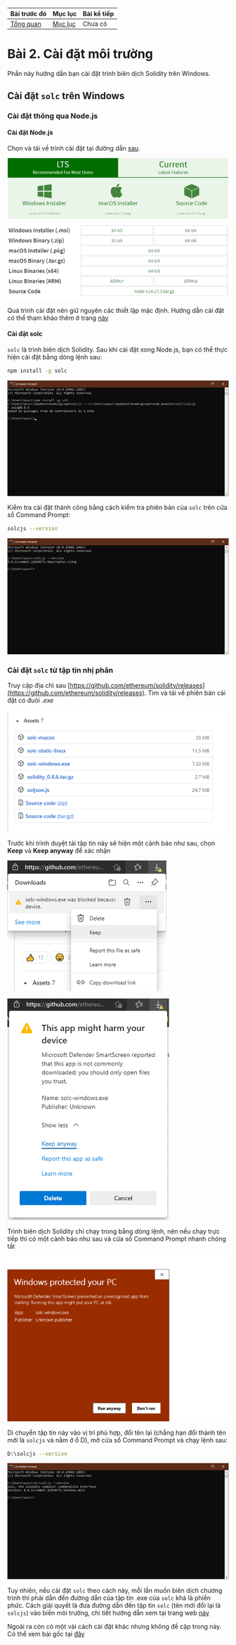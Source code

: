 |Bài trước đó|Mục lục|Bài kế tiếp|
|---|---|---|
|[Tổng quan](1_Overview.md)|[Mục lục](README.md)|Chưa có|

# Bài 2. Cài đặt môi trường

Phần này hướng dẫn bạn cài đặt trình biên dịch Solidity trên Windows.

## Cài đặt `solc` trên Windows

### Cài đặt thông qua Node.js

#### Cài đặt Node.js

Chọn và tải về trình cài đặt tại đường dẫn [sau](https://nodejs.org/en/download/).

![Hinh1](Images/Bai2/Hinh1.png)

Quá trình cài đặt nên giữ nguyên các thiết lập mặc định. Hướng dẫn cài đặt có thể tham khảo thêm ở trang [này](https://openplanning.net/11921/cai-dat-nodejs-tren-windows)

#### Cài đặt solc

`solc` là trình biên dịch Solidity. Sau khi cài đặt xong Node.js, bạn có thể thực hiện cài đặt bằng dòng lệnh sau:

```bash
npm install -g solc
```

![Hinh2](Images/Bai2/Hinh2.png)

Kiểm tra cài đặt thành công bằng cách kiểm tra phiên bản của `solc` trên cửa sổ Command Prompt:

```bash
solcjs --version
```

![Hinh3](Images/Bai2/Hinh3.png)

### Cài đặt `solc` từ tập tin nhị phân

Truy cập địa chỉ sau [https://github.com/ethereum/solidity/releases](https://github.com/ethereum/solidity/releases). Tìm và tải về phiên bản cài đặt có đuôi *.exe*

![Hinh4](Images/Bai2/Hinh4.png)

Trước khi trình duyệt tải tập tin này sẽ hiện một cảnh báo như sau, chọn **Keep** và **Keep anyway** để xác nhận

![Hinh5](Images/Bai2/Hinh5.png)

![Hinh6](Images/Bai2/Hinh6.png)

Trình biên dịch Solidity chỉ chạy trong bằng dòng lệnh, nên nếu chạy trực tiếp thì có một cảnh báo như sau và cửa sổ Command Prompt nhanh chóng tắt

![Hinh7](Images/Bai2/Hinh7.png)

Di chuyển tập tin này vào vị trí phù hợp, đổi tên lại (chẳng hạn đổi thành tên mới là `solcjs` và nằm ở ổ D), mở cửa sổ Command Prompt và chạy lệnh sau:

```bash
D:\solcjs --version
```

![Hinh8](Images/Bai2/Hinh8.png)

Tuy nhiên, nếu cài đặt `solc` theo cách này, mỗi lần muốn biên dịch chương trình thì phải dẫn đến đường dẫn của tập tin .exe của `solc` khá là phiền phức. Cách giải quyết là đưa đường dẫn đến tập tin `solc` (tên mới đổi lại là `solcjs`) vào biến môi trường, chi tiết hướng dẫn xem tại trang web [này](https://www.codeooze.com/blockchain/solc-hello-world/)

Ngoài ra còn có một vài cách cài đặt khác nhưng không đề cập trong này. Có thể xem bài gốc tại [đây](https://www.tutorialspoint.com/solidity/solidity_environment_setup.htm)
